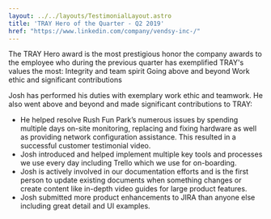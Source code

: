 ```yaml
---
layout: ../../layouts/TestimonialLayout.astro
title: 'TRAY Hero of the Quarter - Q2 2019'
href: "https://www.linkedin.com/company/vendsy-inc-/"
---
```

The TRAY Hero award is the most prestigious honor the company awards to the employee who during the previous quarter has exemplified TRAY's values the most:
Integrity and team spirit
Going above and beyond
Work ethic and significant contributions

Josh has performed his duties with exemplary work ethic and teamwork. He also went above and beyond and made significant contributions to TRAY:

- He helped resolve Rush Fun Park’s numerous issues by spending multiple days on-site monitoring, replacing and fixing hardware as well as providing network configuration assistance. This resulted in a successful customer testimonial video.
- Josh introduced and helped implement multiple key tools and processes we use every day including Trello which we use for on-boarding. 
- Josh is actively involved in our documentation efforts and is the first person to update existing documents when something changes or create content like in-depth video guides for large product features. 
- Josh submitted more product enhancements to JIRA than anyone else including great detail and UI examples.